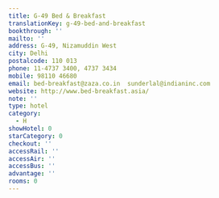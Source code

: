 ```yaml
---
title: G-49 Bed & Breakfast
translationKey: g-49-bed-and-breakfast
bookthrough: ''
mailto: ''
address: G-49, Nizamuddin West
city: Delhi
postalcode: 110 013
phone: 11-4737 3400, 4737 3434
mobile: 98110 46680
email: bed-breakfast@zaza.co.in  sunderlal@indianinc.com
website: http://www.bed-breakfast.asia/
note: ''
type: hotel
category:
  - H
showHotel: 0
starCategory: 0
checkout: ''
accessRail: ''
accessAir: ''
accessBus: ''
advantage: ''
rooms: 0
---
```

